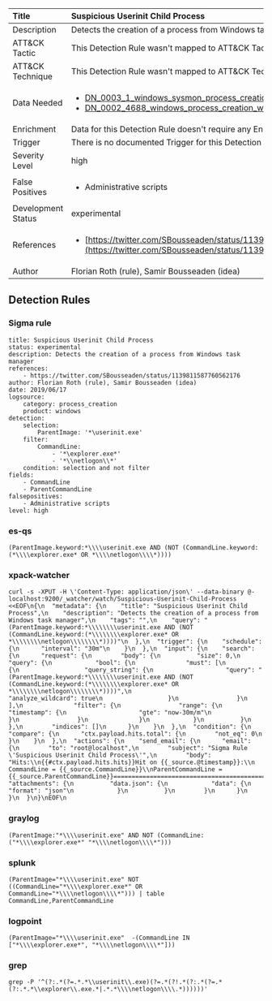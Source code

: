 | Title                | Suspicious Userinit Child Process                                                                                                                                                 |
|:---------------------|:------------------------------------------------------------------------------------------------------------------------------------------------------------|
| Description          | Detects the creation of a process from Windows task manager                                                                                                                                           |
| ATT&amp;CK Tactic    |   This Detection Rule wasn't mapped to ATT&amp;CK Tactic yet  |
| ATT&amp;CK Technique |  This Detection Rule wasn't mapped to ATT&amp;CK Technique yet  |
| Data Needed          | <ul><li>[DN_0003_1_windows_sysmon_process_creation](../Data_Needed/DN_0003_1_windows_sysmon_process_creation.md)</li><li>[DN_0002_4688_windows_process_creation_with_commandline](../Data_Needed/DN_0002_4688_windows_process_creation_with_commandline.md)</li></ul>  |
| Enrichment           |  Data for this Detection Rule doesn't require any Enrichments.  |
| Trigger              |  There is no documented Trigger for this Detection Rule yet  |
| Severity Level       | high |
| False Positives      | <ul><li>Administrative scripts</li></ul>  |
| Development Status   | experimental |
| References           | <ul><li>[https://twitter.com/SBousseaden/status/1139811587760562176](https://twitter.com/SBousseaden/status/1139811587760562176)</li></ul>  |
| Author               | Florian Roth (rule), Samir Bousseaden (idea) |


## Detection Rules

### Sigma rule

```
title: Suspicious Userinit Child Process
status: experimental
description: Detects the creation of a process from Windows task manager
references: 
    - https://twitter.com/SBousseaden/status/1139811587760562176
author: Florian Roth (rule), Samir Bousseaden (idea)
date: 2019/06/17
logsource:
    category: process_creation
    product: windows
detection:
    selection:
        ParentImage: '*\userinit.exe'
    filter:
        CommandLine:
            - '*\explorer.exe*'
            - '*\\netlogon\\*'
    condition: selection and not filter
fields:
    - CommandLine
    - ParentCommandLine
falsepositives:
    - Administrative scripts
level: high

```





### es-qs
    
```
(ParentImage.keyword:*\\\\userinit.exe AND (NOT (CommandLine.keyword:(*\\\\explorer.exe* OR *\\\\netlogon\\\\*))))
```


### xpack-watcher
    
```
curl -s -XPUT -H \'Content-Type: application/json\' --data-binary @- localhost:9200/_watcher/watch/Suspicious-Userinit-Child-Process <<EOF\n{\n  "metadata": {\n    "title": "Suspicious Userinit Child Process",\n    "description": "Detects the creation of a process from Windows task manager",\n    "tags": "",\n    "query": "(ParentImage.keyword:*\\\\\\\\userinit.exe AND (NOT (CommandLine.keyword:(*\\\\\\\\explorer.exe* OR *\\\\\\\\netlogon\\\\\\\\*))))"\n  },\n  "trigger": {\n    "schedule": {\n      "interval": "30m"\n    }\n  },\n  "input": {\n    "search": {\n      "request": {\n        "body": {\n          "size": 0,\n          "query": {\n            "bool": {\n              "must": [\n                {\n                  "query_string": {\n                    "query": "(ParentImage.keyword:*\\\\\\\\userinit.exe AND (NOT (CommandLine.keyword:(*\\\\\\\\explorer.exe* OR *\\\\\\\\netlogon\\\\\\\\*))))",\n                    "analyze_wildcard": true\n                  }\n                }\n              ],\n              "filter": {\n                "range": {\n                  "timestamp": {\n                    "gte": "now-30m/m"\n                  }\n                }\n              }\n            }\n          }\n        },\n        "indices": []\n      }\n    }\n  },\n  "condition": {\n    "compare": {\n      "ctx.payload.hits.total": {\n        "not_eq": 0\n      }\n    }\n  },\n  "actions": {\n    "send_email": {\n      "email": {\n        "to": "root@localhost",\n        "subject": "Sigma Rule \'Suspicious Userinit Child Process\'",\n        "body": "Hits:\\n{{#ctx.payload.hits.hits}}Hit on {{_source.@timestamp}}:\\n      CommandLine = {{_source.CommandLine}}\\nParentCommandLine = {{_source.ParentCommandLine}}================================================================================\\n{{/ctx.payload.hits.hits}}",\n        "attachments": {\n          "data.json": {\n            "data": {\n              "format": "json"\n            }\n          }\n        }\n      }\n    }\n  }\n}\nEOF\n
```


### graylog
    
```
(ParentImage:"*\\\\userinit.exe" AND NOT (CommandLine:("*\\\\explorer.exe*" "*\\\\netlogon\\\\*")))
```


### splunk
    
```
(ParentImage="*\\\\userinit.exe" NOT ((CommandLine="*\\\\explorer.exe*" OR CommandLine="*\\\\netlogon\\\\*"))) | table CommandLine,ParentCommandLine
```


### logpoint
    
```
(ParentImage="*\\\\userinit.exe"  -(CommandLine IN ["*\\\\explorer.exe*", "*\\\\netlogon\\\\*"]))
```


### grep
    
```
grep -P '^(?:.*(?=.*.*\\userinit\\.exe)(?=.*(?!.*(?:.*(?=.*(?:.*.*\\explorer\\.exe.*|.*.*\\\\netlogon\\\\.*))))))'
```



